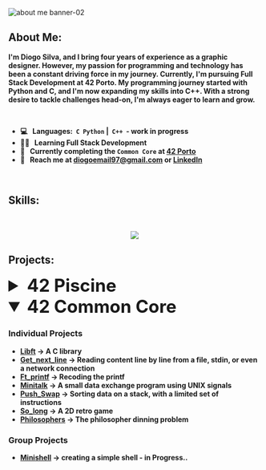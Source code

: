 ![about me banner-02](https://github.com/diocode/diocode/assets/107859177/7e00ad09-a649-4358-8150-613e8b9904fd)

## About Me:
<b>I'm Diogo Silva, and I bring four years of experience as a graphic designer. However, my passion for programming and technology has been a constant driving force in my journey. Currently, I'm pursuing Full Stack Development at 42 Porto.
My programming journey started with Python and C, and I'm now expanding my skills into C++. With a strong desire to tackle challenges head-on, I'm always eager to learn and grow.

<br>

- 💻 &nbsp; Languages:&nbsp;&nbsp;`C`&nbsp;&nbsp;`Python`&nbsp;|&nbsp;&nbsp;`C++`&nbsp;&nbsp;-&nbsp;work in progress
- 👨‍💻 &nbsp; Learning Full Stack Development
- 🧠 &nbsp; Currently completing the `Common Core` at [**42 Porto**](https://www.42porto.com)
- 📩 &nbsp; Reach me at **diogoemail97@gmail.com** or [**LinkedIn**](https://www.linkedin.com/in/diogo-gsilva/)

<br>

## Skills:
<br>
<p align="center">
    <img src="https://skillicons.dev/icons?i=&nbsp;,c,cpp,python,bash,git,linux,vim,ps,ai,&nbsp&nbsp&nbsp&nbsp&nbsp&nbspi&nbsp&nbsp&nbsp&nbsp&nbsp&nbsp" />

<br>

## Projects:

<details>
<summary style="font-size: 2.5em;"> <b>42 Piscine</b></summary>

### Individual Projects
- [Shell00](https://github.com/diocode/42-Piscine/tree/main/shell_00)
- [Shell01](https://github.com/diocode/42-Piscine/tree/main/shell_01)
- [C00](https://github.com/diocode/42-Piscine/tree/main/c00)
- [C01](https://github.com/diocode/42-Piscine/tree/main/c01)
- [C02](https://github.com/diocode/42-Piscine/tree/main/c02)
- [C03](https://github.com/diocode/42-Piscine/tree/main/c03)
- [C04](https://github.com/diocode/42-Piscine/tree/main/c04)
- [C05](https://github.com/diocode/42-Piscine/tree/main/c05)
- [C06](https://github.com/diocode/42-Piscine/tree/main/c06)
- [C07](https://github.com/diocode/42-Piscine/tree/main/c07)
- [C08](https://github.com/diocode/42-Piscine/tree/main/c08)

### Group Projects
- [Rush00](https://github.com/diocode/42-Piscine/tree/main/rush00)

<br>

</details>

<details open>
<summary style="font-size: 2.5em;"> <b>42 Common Core</b></summary>
  
### Individual Projects

- [Libft](https://github.com/diocode/42-Libft) -> A C library
- [Get_next_line](https://github.com/diocode/42-Get_next_line) -> Reading content line by line from a file, stdin, or even a network connection
- [Ft_printf](https://github.com/diocode/42-Ft_printf) -> Recoding the printf
- [Minitalk](https://github.com/diocode/42-Minitalk) -> A small data exchange program using UNIX signals
- [Push_Swap](https://github.com/diocode/42-Push_swap) -> Sorting data on a stack, with a limited set of instructions
- [So_long](https://github.com/diocode/42-So_long) -> A 2D retro game
- [Philosophers](https://github.com/diocode/42-Philosophers) -> The philosopher dinning problem

### Group Projects
- [Minishell](https://github.com/diocode/42-Minishell) -> creating a simple shell - in Progress..

</details>
